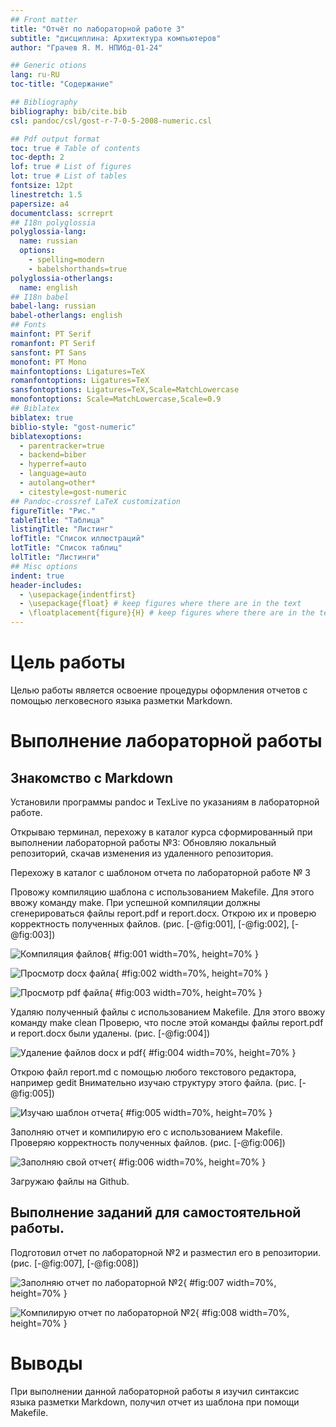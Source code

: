 ```yaml
---
## Front matter
title: "Отчёт по лабораторной работе 3"
subtitle: "дисциплина: Архитектура компьютеров"
author: "Грачев Я. М. НПИбд-01-24"

## Generic otions
lang: ru-RU
toc-title: "Содержание"

## Bibliography
bibliography: bib/cite.bib
csl: pandoc/csl/gost-r-7-0-5-2008-numeric.csl

## Pdf output format
toc: true # Table of contents
toc-depth: 2
lof: true # List of figures
lot: true # List of tables
fontsize: 12pt
linestretch: 1.5
papersize: a4
documentclass: scrreprt
## I18n polyglossia
polyglossia-lang:
  name: russian
  options:
	- spelling=modern
	- babelshorthands=true
polyglossia-otherlangs:
  name: english
## I18n babel
babel-lang: russian
babel-otherlangs: english
## Fonts
mainfont: PT Serif
romanfont: PT Serif
sansfont: PT Sans
monofont: PT Mono
mainfontoptions: Ligatures=TeX
romanfontoptions: Ligatures=TeX
sansfontoptions: Ligatures=TeX,Scale=MatchLowercase
monofontoptions: Scale=MatchLowercase,Scale=0.9
## Biblatex
biblatex: true
biblio-style: "gost-numeric"
biblatexoptions:
  - parentracker=true
  - backend=biber
  - hyperref=auto
  - language=auto
  - autolang=other*
  - citestyle=gost-numeric
## Pandoc-crossref LaTeX customization
figureTitle: "Рис."
tableTitle: "Таблица"
listingTitle: "Листинг"
lofTitle: "Список иллюстраций"
lotTitle: "Список таблиц"
lolTitle: "Листинги"
## Misc options
indent: true
header-includes:
  - \usepackage{indentfirst}
  - \usepackage{float} # keep figures where there are in the text
  - \floatplacement{figure}{H} # keep figures where there are in the text
---
```


# Цель работы

Целью работы является освоение процедуры оформления отчетов с помощью легковесного языка разметки Markdown.


# Выполнение лабораторной работы

## Знакомство с Markdown

Установили программы pandoc и TexLive по указаниям в лабораторной работе. 

Открываю терминал, перехожу в каталог курса сформированный при выполнении лабораторной работы №3:
Обновляю локальный репозиторий, скачав изменения из удаленного репозитория.

Перехожу в каталог с шаблоном отчета по лабораторной работе № 3

Провожу компиляцию шаблона с использованием Makefile. 
Для этого ввожу команду make.
При успешной компиляции должны сгенерироваться файлы report.pdf и
report.docx. Открою их и проверю корректность полученных файлов. (рис. [-@fig:001], [-@fig:002], [-@fig:003])

![Компиляция файлов](image/01.png){ #fig:001 width=70%, height=70% }

![Просмотр docx файла](image/02.png){ #fig:002 width=70%, height=70% }

![Просмотр pdf файла](image/03.png){ #fig:003 width=70%, height=70% }

Удаляю полученный файлы с использованием Makefile. Для этого ввожу команду make clean
Проверю, что после этой команды файлы report.pdf и report.docx были удалены. (рис. [-@fig:004])

![Удаление файлов docx и pdf](image/04.png){ #fig:004 width=70%, height=70% }

Открою файл report.md c помощью любого текстового редактора, например gedit
Внимательно изучаю структуру этого файла. (рис. [-@fig:005])

![Изучаю шаблон отчета](image/05.png){ #fig:005 width=70%, height=70% }

Заполняю отчет и компилирую его с использованием Makefile. 
Проверяю корректность полученных файлов. (рис. [-@fig:006])

![Заполняю свой отчет](image/06.png){ #fig:006 width=70%, height=70% }

Загружаю файлы на Github.

## Выполнение заданий для самостоятельной работы.

Подготовил отчет по лабораторной №2 и разместил его в репозитории.
(рис. [-@fig:007], [-@fig:008])

![Заполняю отчет по лабораторной №2](image/07.png){ #fig:007 width=70%, height=70% }

![Компилирую отчет по лабораторной №2](image/08.png){ #fig:008 width=70%, height=70% }

# Выводы

При выполнении данной лабораторной работы я изучил синтаксис языка 
разметки Markdown, получил отчет из шаблона при помощи Makefile. 

